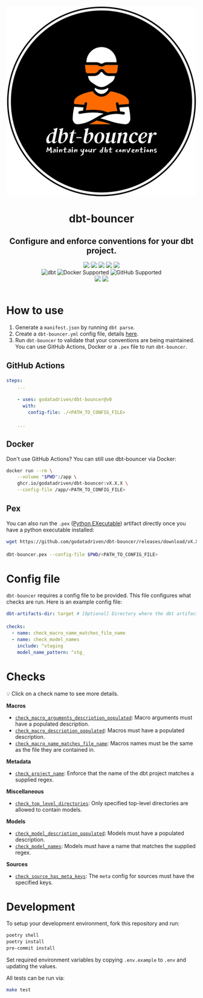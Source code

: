 <p align="center">
  <img src="./images/logo.webp" alt="dbt-bouncer logo" width="500"/>
</p>


<h1 align="center">
  dbt-bouncer
</h1>
<h2 align="center">
  Configure and enforce conventions for your dbt project.
</h2>

<div align="center">
  <a>
    <img src="https://img.shields.io/github/release/godatadriven/dbt-bouncer.svg?logo=github">
  </a>
  <a>
    <img src="https://github.com/godatadriven/dbt-bouncer/actions/workflows/ci_pipeline.yml/badge.svg">
  </a>
  <a>
    <img src="https://img.shields.io/badge/License-MIT-yellow.svg">
  </a>
  <a>
    <img src="https://img.shields.io/github/last-commit/godatadriven/dbt-bouncer/main">
  </a>
  <a>
    <img src="https://img.shields.io/github/commits-since/godatadriven/dbt-bouncer/latest">
  </a>
</div>

<div align="center">
  <a>
    <img alt="dbt" src="https://img.shields.io/badge/dbt%20-%3E%3D1.6-333?logo=dbt">
  </a>
  <a>
    <img alt="Docker Supported" src="https://img.shields.io/badge/Docker%20-Supported-0db7ed?logo=docker">
  </a>
  <a>
    <img alt="GitHub Supported" src="https://img.shields.io/badge/GitHub%20-Supported-333?logo=github">
  </a>
</div>

<div align="center">
  <a>
    <img src="https://img.shields.io/badge/code%20style-black-000000.svg">
  </a>
  <a>
    <img src="https://www.aschey.tech/tokei/github/godatadriven/dbt-bouncer?category=code">
  </a>
</div>
<br/>

# How to use

1. Generate a `manifest.json` by running `dbt parse`.
1. Create a `dbt-bouncer.yml` config file, details [here](#config-file).
1. Run `dbt-bouncer` to validate that your conventions are being maintained. You can use GitHub Actions, Docker or a `.pex` file to run `dbt-bouncer`.

## GitHub Actions

```yaml
steps:
    ...

    - uses: godatadriven/dbt-bouncer@v0
      with:
        config-file: ./<PATH_TO_CONFIG_FILE>

    ...
```

## Docker

Don't use GitHub Actions? You can still use dbt-bouncer via Docker:

```bash
docker run --rm \
    --volume "$PWD":/app \
    ghcr.io/godatadriven/dbt-bouncer:vX.X.X \
    --config-file /app/<PATH_TO_CONFIG_FILE>
```

## Pex

You can also run the `.pex` ([Python EXecutable](https://docs.pex-tool.org/whatispex.html#whatispex)) artifact directly once you have a python executable installed:

```bash
wget https://github.com/godatadriven/dbt-bouncer/releases/download/vX.X.X/dbt-bouncer.pex -O dbt-bouncer.pex

dbt-bouncer.pex --config-file $PWD/<PATH_TO_CONFIG_FILE>
```

# Config file

`dbt-bouncer` requires a config file to be provided. This file configures what checks are run. Here is an example config file:

```yaml
dbt-artifacts-dir: target # [Optional] Directory where the dbt artifacts exists, generally the `target` directory inside a dbt project. Defaults to `./target`.

checks:
  - name: check_macro_name_matches_file_name
  - name: check_model_names
    include: ^staging
    model_name_pattern: ^stg_
```

# Checks

:bulb: Click on a check name to see more details.

**Macros**

* [`check_macro_arguments_description_populated`](./dbt_bouncer/checks/checks.md#check_macro_arguments_description_populated): Macro arguments must have a populated description.
* [`check_macro_description_populated`](./dbt_bouncer/checks/checks.md#check_macro_description_populated): Macros must have a populated description.
* [`check_macro_name_matches_file_name`](./dbt_bouncer/checks/checks.md#check_macro_name_matches_file_name): Macros names must be the same as the file they are contained in.

**Metadata**

* [`check_project_name`](./dbt_bouncer/checks/checks.md#check_project_name): Enforce that the name of the dbt project matches a supplied regex.

**Miscellaneous**

* [`check_top_level_directories`](./dbt_bouncer/checks/checks.md#check_top_level_directories): Only specified top-level directories are allowed to contain models.

**Models**

* [`check_model_description_populated`](./dbt_bouncer/checks/checks.md#check_model_description_populated): Models must have a populated description.
* [`check_model_names`](./dbt_bouncer/checks/checks.md#check_model_names): Models must have a name that matches the supplied regex.

**Sources**

* [`check_source_has_meta_keys`](./dbt_bouncer/checks/checks.md#check_source_has_meta_keys): The `meta` config for sources must have the specified keys.

# Development

To setup your development environment, fork this repository and run:

```bash
poetry shell
poetry install
pre-commit install
```

Set required environment variables by copying `.env.example` to `.env` and updating the values.

All tests can be run via:
```bash
make test
```
